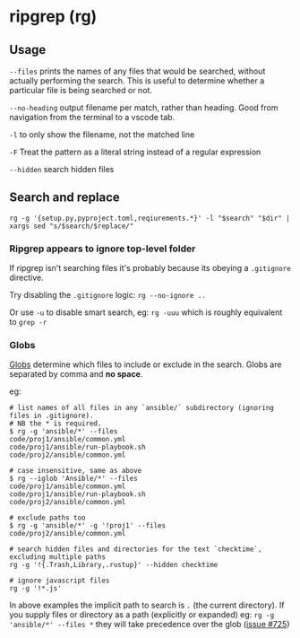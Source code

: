 # ripgrep (rg)

## Usage

`--files` prints the names of any files that would be searched, without actually performing the search. This is useful to determine whether a particular file is being searched or not.

`--no-heading` output filename per match, rather than heading. Good from navigation from the terminal to a vscode tab.

`-l` to only show the filename, not the matched line

`-F` Treat the pattern as a literal string instead of a regular expression

`--hidden` search hidden files

## Search and replace

```shell
rg -g '{setup.py,pyproject.toml,reqiurements.*}' -l "$search" "$dir" | xargs sed "s/$search/$replace/"
```

### Ripgrep appears to ignore top-level folder

If ripgrep isn't searching files it's probably because its obeying a `.gitignore` directive.

Try disabling the `.gitignore` logic: `rg --no-ignore ..`

Or use `-u` to disable smart search, eg: `rg -uuu` which is roughly equivalent to `grep -r`

### Globs

[Globs](https://github.com/BurntSushi/ripgrep/tree/master/globset) determine which files to include or exclude in the search. Globs are separated by comma and **no space**.

eg:

```shell
# list names of all files in any `ansible/` subdirectory (ignoring files in .gitignore).
# NB the * is required.
$ rg -g 'ansible/*' --files
code/proj1/ansible/common.yml
code/proj1/ansible/run-playbook.sh
code/proj2/ansible/common.yml

# case insensitive, same as above
$ rg --iglob 'Ansible/*' --files
code/proj1/ansible/common.yml
code/proj1/ansible/run-playbook.sh
code/proj2/ansible/common.yml

# exclude paths too
$ rg -g 'ansible/*' -g '!proj1' --files
code/proj2/ansible/common.yml

# search hidden files and directories for the text `checktime`, excluding multiple paths
rg -g '!{.Trash,Library,.rustup}' --hidden checktime

# ignore javascript files
rg -g '!*.js'
```

In above examples the implicit path to search is `.` (the current directory).
If you supply files or directory as a path (explicitly or expanded) eg: `rg -g 'ansible/*' --files *` they will take precedence over the glob ([issue #725](https://github.com/BurntSushi/ripgrep/issues/725))
